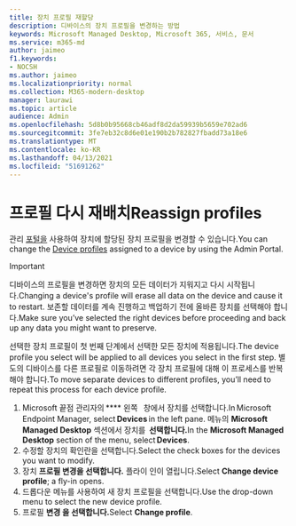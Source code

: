 ```yaml
---
title: 장치 프로필 재할당
description: 디바이스의 장치 프로필을 변경하는 방법
keywords: Microsoft Managed Desktop, Microsoft 365, 서비스, 문서
ms.service: m365-md
author: jaimeo
f1.keywords:
- NOCSH
ms.author: jaimeo
ms.localizationpriority: normal
ms.collection: M365-modern-desktop
manager: laurawi
ms.topic: article
audience: Admin
ms.openlocfilehash: 5d8b0b95668cb46adf8d2da59939b5659e702ad6
ms.sourcegitcommit: 3fe7eb32c8d6e01e190b2b782827fbadd73a18e6
ms.translationtype: MT
ms.contentlocale: ko-KR
ms.lasthandoff: 04/13/2021
ms.locfileid: "51691262"
---
```

# <a name="reassign-profiles"></a><span data-ttu-id="105d3-104">프로필 다시 재배치</span><span class="sxs-lookup"><span data-stu-id="105d3-104">Reassign profiles</span></span>

<span data-ttu-id="105d3-105">관리 [포털을](../service-description/profiles.md) 사용하여 장치에 할당된 장치 프로필을 변경할 수 있습니다.</span><span class="sxs-lookup"><span data-stu-id="105d3-105">You can change the [Device profiles](../service-description/profiles.md) assigned to a device by using the Admin Portal.</span></span>

> [!IMPORTANT]
> <span data-ttu-id="105d3-106">디바이스의 프로필을 변경하면 장치의 모든 데이터가 지워지고 다시 시작됩니다.</span><span class="sxs-lookup"><span data-stu-id="105d3-106">Changing a device's profile will erase all data on the device and cause it to restart.</span></span> <span data-ttu-id="105d3-107">보존할 데이터를 계속 진행하고 백업하기 전에 올바른 장치를 선택해야 합니다.</span><span class="sxs-lookup"><span data-stu-id="105d3-107">Make sure you’ve selected the right devices before proceeding and back up any data you might want to preserve.</span></span>

<span data-ttu-id="105d3-108">선택한 장치 프로필이 첫 번째 단계에서 선택한 모든 장치에 적용됩니다.</span><span class="sxs-lookup"><span data-stu-id="105d3-108">The device profile you select will be applied to all devices you select in the first step.</span></span> <span data-ttu-id="105d3-109">별도의 디바이스를 다른 프로필로 이동하려면 각 장치 프로필에 대해 이 프로세스를 반복해야 합니다.</span><span class="sxs-lookup"><span data-stu-id="105d3-109">To move separate devices to different profiles, you’ll need to repeat this process for each device profile.</span></span> 

1. <span data-ttu-id="105d3-110">Microsoft 끝점 관리자의 \*\*\*\* 왼쪽   창에서 장치를 선택합니다.</span><span class="sxs-lookup"><span data-stu-id="105d3-110">In Microsoft Endpoint Manager, select **Devices** in the left pane.</span></span> <span data-ttu-id="105d3-111">메뉴의 **Microsoft Managed Desktop** 섹션에서 장치를  **선택합니다.**</span><span class="sxs-lookup"><span data-stu-id="105d3-111">In the **Microsoft Managed Desktop** section of the menu, select **Devices**.</span></span>  
2. <span data-ttu-id="105d3-112">수정할 장치의 확인란을 선택합니다.</span><span class="sxs-lookup"><span data-stu-id="105d3-112">Select the check boxes for the devices you want to modify.</span></span> 
3. <span data-ttu-id="105d3-113">장치 **프로필 변경을 선택합니다.** 플라이 인이 열립니다.</span><span class="sxs-lookup"><span data-stu-id="105d3-113">Select **Change device profile**; a fly-in opens.</span></span>
4. <span data-ttu-id="105d3-114">드롭다운 메뉴를 사용하여 새 장치 프로필을 선택합니다.</span><span class="sxs-lookup"><span data-stu-id="105d3-114">Use the drop-down menu to select the new device profile.</span></span>
5. <span data-ttu-id="105d3-115">프로필 **변경 을 선택합니다.**</span><span class="sxs-lookup"><span data-stu-id="105d3-115">Select **Change profile**.</span></span>


